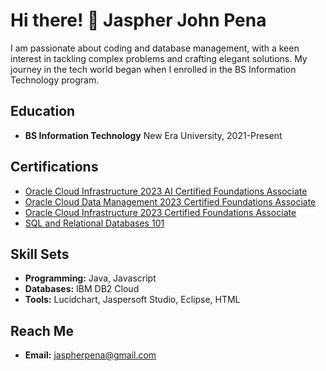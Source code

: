 # Hi there! 👋 Jaspher John Pena

I am passionate about coding and database management, with a keen interest in tackling complex problems and crafting elegant solutions. My journey in the tech world began when I enrolled in the BS Information Technology program.

## Education
- **BS Information Technology**
  New Era University,
  2021-Present

## Certifications
- [Oracle Cloud Infrastructure 2023 AI Certified Foundations Associate](https://catalog-education.oracle.com/pls/certview/sharebadge?id=5ADEF1ADB382E9D15EFE29C5E284AF085064F2F5385C12585FF6F52E8C23AA30)
- [Oracle Cloud Data Management 2023 Certified Foundations Associate](https://catalog-education.oracle.com/pls/certview/sharebadge?id=B328B149B4FEB7CFB418589706F31A0B4A45E16F3779DFCFF96D2A0C04113D85)
- [Oracle Cloud Infrastructure 2023 Certified Foundations Associate](https://catalog-education.oracle.com/pls/certview/sharebadge?id=136816DC38C3F205C05494F1226C1413DB3B139621D6426598F784F68887A6FE)
- [SQL and Relational Databases 101](https://courses.cognitiveclass.ai/certificates/c96f9f75b59243368c80a33b1d23b657)

## Skill Sets
- **Programming:** Java, Javascript
- **Databases:** IBM DB2 Cloud
- **Tools:** Lucidchart, Jaspersoft Studio, Eclipse, HTML

## Reach Me
- **Email:** jaspherpena@gmail.com
